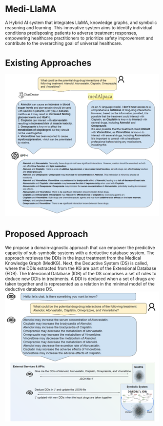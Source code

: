 # Medi-LlaMA

A Hybrid AI system that integrates LlaMA, knowledge graphs, and symbolic reasoning and learning. This innovative system aims to identify individual conditions predisposing patients to adverse treatment responses, empowering healthcare practitioners to prioritize safety improvement and contribute to the overarching goal of universal healthcare.


# Existing Approaches

![Baselines](demo/baselines.png)


# Proposed Approach
We propose a domain-agnostic approach that can empower the predictive capacity of sub-symbolic systems with a deductive database system.
The approach retrieves the DDIs in the input treatment from the Medical Knowledge Graph (MedKG). Next, the Deductive System (DS) is called, where the DDIs extracted from the KG are part of the Extensional Database (EDB). The Intensional Database (IDB) of the DS comprises a set of rules to deduce new DDIs in treatments. A DDI is deduced when a set of drugs are taken together and is represented as a relation in the minimal model of the deductive database DS.
![Proposed Approach](demo/Medi-LlaMA.png)
 
